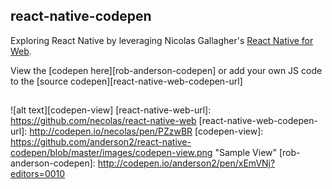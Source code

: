 ## react-native-codepen

Exploring React Native by leveraging Nicolas Gallagher's [React Native for Web](https://github.com/necolas/react-native-web).

View the [codepen here][rob-anderson-codepen] or add your own JS code to the [source codepen][react-native-web-codepen-url]


##

![alt text][codepen-view]
[react-native-web-url]: https://github.com/necolas/react-native-web
[react-native-web-codepen-url]: http://codepen.io/necolas/pen/PZzwBR
[codepen-view]: https://github.com/anderson2/react-native-codepen/blob/master/images/codepen-view.png "Sample View"
[rob-anderson-codepen]: http://codepen.io/anderson2/pen/xEmVNj?editors=0010

